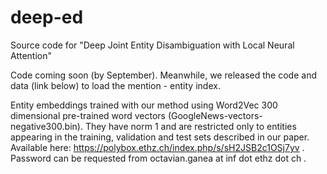 # deep-ed
Source code for "Deep Joint Entity Disambiguation with Local Neural Attention"

Code coming soon (by September). Meanwhile, we released the code and data (link below) to load the mention - entity index.

Entity embeddings trained with our method using Word2Vec 300 dimensional pre-trained word vectors (GoogleNews-vectors-negative300.bin). They have norm 1 and are restricted only to entities appearing in the training, validation and test sets described in our paper. Available here: https://polybox.ethz.ch/index.php/s/sH2JSB2c1OSj7yv . Password can be requested from octavian.ganea at inf dot ethz dot ch .
